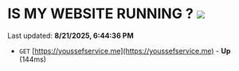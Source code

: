 # IS MY WEBSITE RUNNING ? [![](https://img.shields.io/static/v1?label=Sponsor&message=%E2%9D%A4&logo=GitHub&color=%23fe8e86)](https://github.com/sponsors/Youssef-Lehmam)

Last updated: **8/21/2025, 6:44:36 PM**

- `GET` [https://youssefservice.me](https://youssefservice.me) - **Up** (144ms)
